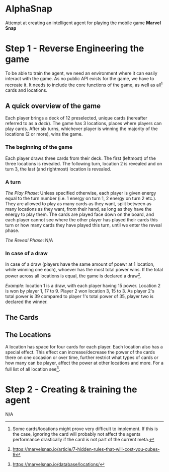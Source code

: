 # AlphaSnap

Attempt at creating an intelligent agent for playing the mobile game **Marvel Snap**

# Step 1 - Reverse Engineering the game
To be able to train the agent, we need an environment where it can easily interact with the game. As no public API exists for the game, we have to recreate it. It needs to include the core functions of the game, as well as all[^1] cards and locations.

## A quick overview of the game
Each player brings a deck of 12 preselected, unique cards (hereafter referred to as a *deck*). The game has 3 locations, places where players can play cards. After six turns, whichever player is winning the majority of the locations (2 or more), wins the game.

### The beginning of the game
Each player draws three cards from their deck. The first (leftmost) of the three locations is revealed. The following turn, location 2 is revealed and on turn 3, the last (and rightmost) location is revealed.

### A turn
*The Play Phase*: Unless specified otherwise, each player is given energy equal to the turn number (i.e. 1 energy on turn 1, 2 energy on turn 2 etc.). They are allowed to play as many cards as they want, split between as many locations as they want, from their hand, as long as they have the energy to play them. The cards are played face down on the board, and each player cannot see where the other player has played their cards this turn or how many cards they have played this turn, until we enter the reveal phase.

*The Reveal Phase*: N/A


### In case of a draw
In case of a draw (players have the same amount of poewr at 1 location, while winning one each), whoever has the most total power wins. If the total power across all locations is equal, the game is declared a draw[^2].

*Example*: location 1 is a draw, with each player having 15 power. Location 2 is won by player 1, 17 to 9. Player 2 won location 3, 15 to 3. As player 2's total power is 39 compared to player 1's total power of 35, player two is declared the winner.

## The Cards

## The Locations
A location has space for four cards for each player. Each location also has a special effect. This effect can increase/decrease the power of the cards there on one occasion or over time, further restrict what types of cards or how many can be player, affect the power at other locations and more. For a full list of all location see[^3].


# Step 2 - Creating & training the agent
N/A


[^1]: Some cards/locations might prove very difficult to implement. If this is the case, ignoring the card will probably not affect the agents performance drastically if the card is not part of the current meta.
[^2]: https://marvelsnap.io/article/7-hidden-rules-that-will-cost-you-cubes-9
[^3]: https://marvelsnap.io/database/locations/
